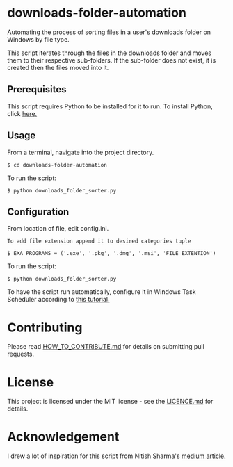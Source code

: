 # downloads-folder-automation
Automating the process of sorting files in a user's downloads folder on Windows by file type.

This script iterates through the files in the downloads folder and moves them to their respective sub-folders. If the
sub-folder does not exist, it is created then the files moved into it.

## Prerequisites
This script requires Python to be installed for it to run. To install Python, click [here.](https://www.python.org/downloads/)

## Usage
From a terminal, navigate into the project directory.
```
$ cd downloads-folder-automation
```
To run the script:
```
$ python downloads_folder_sorter.py
```
## Configuration
From location of file, edit config.ini.
```
To add file extension append it to desired categories tuple

$ EXA PROGRAMS = ('.exe', '.pkg', '.dmg', '.msi', 'FILE EXTENTION')
```
To run the script:
```
$ python downloads_folder_sorter.py
```

To have the script run automatically, configure it in Windows Task Scheduler according to [this tutorial.](https://datatofish.com/python-script-windows-scheduler/)
# Contributing
Please read [HOW_TO_CONTRIBUTE.md](https://github.com/eric-mahasi/downloads-folder-automation/blob/main/HOW_TO_CONTRIBUTE) for details on submitting pull requests.

# License
This project is licensed under the MIT license - see the [LICENCE.md](https://github.com/eric-mahasi/downloads-folder-automation/blob/main/LICENSE)
for details.

# Acknowledgement
I drew a lot of inspiration for this script from Nitish Sharma's [medium article.](https://medium.com/swlh/automation-python-organizing-files-5d2b6b933402)
